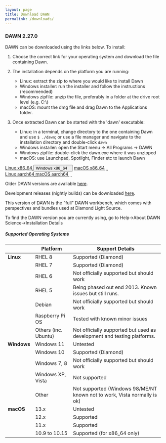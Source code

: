 ```yaml
---
layout: page
title: Download DAWN
permalink: /downloads/
---
```

### DAWN 2.27.0


DAWN can be downloaded using the links below. To install:

1. Choose the correct link for your operating system and download the file containing Dawn.

2. The installation depends on the platform you are running:

    * Linux: extract the zip to where you would like to install Dawn
    * Windows installer: run the installer and follow the instructions (recommended)
    * Windows zipfile: unzip the file, preferably in a folder at the drive root level (e.g. C:\\)
    * macOS: mount the dmg file and drag Dawn to the Applications folder.

3. Once extracted Dawn can be started with the 'dawn' executable:

    * Linux: in a terminal, change directory to the one containing Dawn and use `$ ./dawn`;
    or use a file manager and navigate to the installation directory and double-click `dawn`
    * Windows installer: open the Start menu &rarr; All Programs &rarr; DAWN
    * Windows zipfile: double-click the dawn.exe where it was unzipped
    * macOS: use Launchpad, Spotlight, Finder etc to launch Dawn
	
<script>
	function showHide(elementId){
		var element = document.getElementById(elementId);
		if(element.style.display == 'none'){
			element.style.display = 'block';
		} else {
			element.style.display = 'none';
		}
	}
</script>
<div class="row center">
	<a href="https://alfred.diamond.ac.uk/DawnDiamond/2.27/downloads/builds-release/DawnDiamond-2.27.0.v20220914-0937-linux.x86_64.zip" class="btn-large waves-effect" onclick="trackOutboundLink('https://alfred.diamond.ac.uk/DawnDiamond/2.27/downloads/builds-release/DawnDiamond-2.27.0.v20220914-0937-linux.x86_64.zip'); return false;">
		Linux x86_64<i class="material-icons right">&#xE2C4;</i>
	</a>
	<button type="button" class="btn-large waves-effect" onclick="showHide('winExeOrZip')">
		Windows x86_64<i class="material-icons right">&#xE2C4;</i>
	</button>
	<a href="https://alfred.diamond.ac.uk/DawnDiamond/2.27/downloads/builds-release/DawnDiamond-2.27.0.v20220914-0937-macosx.x86_64." class="btn-large waves-effect" onclick="trackOutboundLink('https://alfred.diamond.ac.uk/DawnDiamond/2.27/downloads/builds-release/DawnDiamond-2.27.0.v20220914-0937-macosx.x86_64.pkg'); return false;">
		macOS x86_64<i class="material-icons right">&#xE2C4;</i>
	</a>
</div>

<div id="winExeOrZip" class="row center" style="display: none">
	<a href="https://alfred.diamond.ac.uk/DawnDiamond/2.27/downloads/builds-release/DawnDiamond-2.27.0.v20220914-0937-win32.x86_64-inst.exe" class="btn-large waves-effect" onclick="trackOutboundLink('https://alfred.diamond.ac.uk/DawnDiamond/2.27/downloads/builds-release/DawnDiamond-2.27.0.v20220914-0937-win32.x86_64-inst.exe'); return false;">
		EXE<i class="material-icons right">&#xE2C4;</i>
	</a>
	<a href="https://alfred.diamond.ac.uk/DawnDiamond/2.27/downloads/builds-release/DawnDiamond-2.27.0.v20220914-0937-win32.x86_64.zip" class="btn-large waves-effect" onclick="trackOutboundLink('https://alfred.diamond.ac.uk/DawnDiamond/2.27/downloads/builds-release/DawnDiamond-2.27.0.v20220914-0937-win32.x86_64.zip'); return false;">
		ZIP<i class="material-icons right">&#xE2C4;</i>
	</a>
</div>

<div class="row center">
	<a href="https://alfred.diamond.ac.uk/DawnDiamond/2.27/downloads/builds-release/DawnDiamond-2.27.0.v20220914-0937-linux.aarch64.zip" class="btn-large waves-effect" onclick="trackOutboundLink('https://alfred.diamond.ac.uk/DawnDiamond/2.27/downloads/builds-release/DawnDiamond-2.27.0.v20220914-0937-linux.aarch64.zip'); return false;">
		Linux aarch64<i class="material-icons right">&#xE2C4;</i>
	</a>
	<a href="https://alfred.diamond.ac.uk/DawnDiamond/2.27/downloads/builds-release/DawnDiamond-2.27.0.v20220914-0937-macosx.aarch64.pkg" class="btn-large waves-effect" onclick="trackOutboundLink('https://alfred.diamond.ac.uk/DawnDiamond/2.27/downloads/builds-release/DawnDiamond-2.27.0.v20220914-0937-macosx.aarch64.pkg'); return false;">
		macOS aarch64<i class="material-icons right">&#xE2C4;</i>
	</a>
</div>

Older DAWN versions are available [here](https://alfred.diamond.ac.uk/DawnDiamond/).

Development releases (nightly builds) can be downloaded [here](https://alfred.diamond.ac.uk/DawnDiamond/master/downloads/builds-snapshot/).

This version of DAWN is the "full" DAWN workbench, which comes with perspectives and bundles used at Diamond Light Source.

To find the DAWN version you are currently using, go to Help&rarr;About DAWN Science&rarr;Installation Details

##### Supported Operating Systems

|               | Platform             | Support Details                                                          |
|---------------|----------------------|--------------------------------------------------------------------------|
| **Linux**     | RHEL 8               | Supported (Diamond)                                                      |
|               | RHEL 7               | Supported (Diamond)                                                      |
|               | RHEL 6               | Not officially supported but should work                                 |
|               | RHEL 5               | Being phased out end 2013. Known issues but still runs.                  |
|               | Debian               | Not officially supported but should work                                 |
|               | Raspberry Pi OS      | Tested with known minor issues                                           |
|               | Others (inc. Ubuntu) | Not officially supported but used as development and testing platforms.  |
| **Windows**   | Windows 11           | Untested                                                                 |
|               | Windows 10           | Supported (Diamond)                                                      |
|               | Windows 7, 8         | Not officially supported but should work                                 |
|               | Windows XP, Vista    | Not supported                                                            |
|               | Other                | Not supported (Windows 98/ME/NT known not to work, Vista normally is ok) |
| **macOS**     | 13.x                 | Untested                                                                 |
|               | 12.x                 | Supported                                                                |
|               | 11.x                 | Supported                                                                |
|               | 10.9 to 10.15        | Supported (for x86_64 only)                                              |

